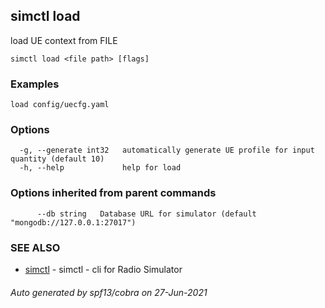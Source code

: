## simctl load

load UE context from FILE

```
simctl load <file path> [flags]
```

### Examples

```
load config/uecfg.yaml
```

### Options

```
  -g, --generate int32   automatically generate UE profile for input quantity (default 10)
  -h, --help             help for load
```

### Options inherited from parent commands

```
      --db string   Database URL for simulator (default "mongodb://127.0.0.1:27017")
```

### SEE ALSO

* [simctl](simctl.md)	 - simctl - cli for Radio Simulator

###### Auto generated by spf13/cobra on 27-Jun-2021
